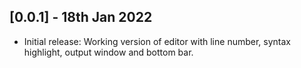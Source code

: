 ## [0.0.1] - 18th Jan 2022
* Initial release: Working version of editor with line number, syntax highlight, output window and bottom bar.

